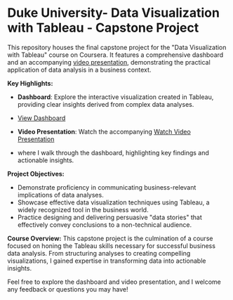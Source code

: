 # Duke University- Data Visualization with Tableau - Capstone Project

This repository houses the final capstone project for the "Data Visualization with Tableau" course on Coursera. It features a comprehensive dashboard and an accompanying [video presentation](<link-to-your-youtube-video>), demonstrating the practical application of data analysis in a business context.

**Key Highlights:**
- **Dashboard**: Explore the interactive visualization created in Tableau, providing clear insights derived from complex data analyses.
-  [View Dashboard](https://public.tableau.com/shared/QYXNZCR97?:display_count=n&:origin=viz_share_link)


- **Video Presentation**: Watch the accompanying [Watch Video Presentation](https://www.youtube.com/watch?v=ThTqFvEoyqU)

- where I walk through the dashboard, highlighting key findings and actionable insights.

**Project Objectives:**
- Demonstrate proficiency in communicating business-relevant implications of data analyses.
- Showcase effective data visualization techniques using Tableau, a widely recognized tool in the business world.
- Practice designing and delivering persuasive "data stories" that effectively convey conclusions to a non-technical audience.

**Course Overview:**
This capstone project is the culmination of a course focused on honing the Tableau skills necessary for successful business data analysis. From structuring analyses to creating compelling visualizations, I gained expertise in transforming data into actionable insights.

Feel free to explore the dashboard and video presentation, and I welcome any feedback or questions you may have!



